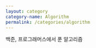 ```yaml
---
layout: category
category-name: Algorithm
permalink: /categories/algorithm
---
```


백준, 프로그래머스에서 푼 알고리즘